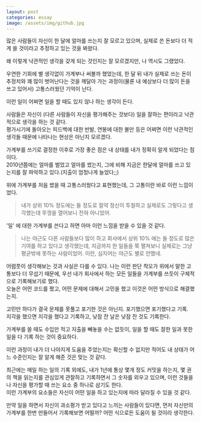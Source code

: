 ```yaml
---
layout: post
categories: essay
image: /assets/img/github.jpg
---
```

많은 사람들이 자신이 한 달에 얼마를 쓰는지 잘 모르고 있으며, 실제로 쓴 돈보다 더 적게 쓸 것이라고 추정하고 있는 것을 봐왔다.

왜 이렇게 낙관적인 생각을 갖게 되는 것인지는 잘 모르겠지만, 나 역시도 그랬었다.

우연한 기회에 별 생각없이 가계부나 써볼까 했었는데, 한 달 뒤 내가 실제로 쓰는 돈이 추정치와 꽤 많이 벗어난다는 것을 깨달아 가는 과정이(물론 내 예상보다 더 많이 돈을 쓰고 있어서) 고통스러웠던 기억이 난다.

이런 일이 어쩌면 일을 할 때도 있지 않나 하는 생각이 든다.

사람들은 자신이 (다른 사람들이 자신을 평가해주는 것보다) 일을 잘하는 편이라고 낙관적으로 생각을 하는 것 같다.  
평가시기에 돌아오는 피드백에 대한 반발, 연봉에 대한 불만 등은 어쩌면 이런 낙관적인 생각들 때문에 나타나는 현상은 아닌지 모르겠다.

가계부를 쓰기로 결정한 이후로 가장 좋은 점은 내 상태를 내가 정확히 알게 되었다는 점이다.  
2010년쯤에는 얼마를 벌었고 얼마를 썼는지, 그에 비해 지금은 한달에 얼마를 쓰고 있는지를 잘 파악하고 있다.(지출이 엄청나게 늘었다;;)

위에 가계부를 처음 썼을 때 고통스러웠다고 표현했는데, 그 고통이란 바로 이런 느낌이었다.
>내가 상위 10% 정도에는 들 정도로 절약 정신이 투철하고 실제로도 그렇다고 생각했는데 뚜껑을 열어보니 전혀 아니었어.

'일' 에 대한 가계부를 쓴다고 하면 아마 이런 느낌을 받을 수 있을 것 같다.  
> 나는 야근도 다른 사람들보다 많이 하고 회사에서 상위 10% 에는 들 정도로 많은 기여를 하고 있다고 생각했는데, 지금까지 한 일들을 쭉 펼쳐보니 실제로는 그냥 평균밖에 못하는 사람이었어. 이런, 심지어는 야근도 별로 안했네.

어렴풋이 생각해보는 것과 사실은 다를 수 있다. 나는 이런 판단 착오가 위에서 말한 고통보다 더 무섭기 때문에, 우선 내가 회사에서 하는 모든 일들을 가계부를 쓰듯이 구체적으로 기록해보기로 했다.  
오늘은 어떤 코드를 짰고, 어떤 문제에 대해서 고민을 했고 이것은 어떤 방식으로 해결했는지.

고민만 하다가 결국 문제를 못풀고 포기한 것은 아닌지. 포기했으면 포기했다고 기록.  
지각을 했으면 지각을 했다고 기록하고, 낮잠 잔 날은 낮잠 잔 것도 기록한다.

가계부를 쓸 때도 수입만 적고 지출을 빼놓을 수는 없듯이, 일을 할 때도 잘한 일과 못한 일을 다 기록 하는 것이 중요하다.

이런 과정이 내가 더 나아지게 도움을 주었는지는 확신할 수 없지만 적어도 내 상태가 어느 수준인지는 잘 알게 해준 것은 맞는 것 같다.

최근에는 매일 하는 일의 기록 외에도, 내가 1년에 통상 몇개 정도 커밋을 하는지, 몇 권의 책을 읽는지를 관심있게 관찰하고 기록하면서 그 숫자를 외우고 있으며, 이런 것들을 나 자신을 평가할 때 쓰는 요소 중 하나로 삼기도 한다.  
이런 가계부의 요소들은 자신이 어떤 일을 하고 있는지에 따라 달라질 수 있을 것 같다.

만약 일을 하면서 자신이 과소평가 받고 있다고 느끼는 사람들이 있다면, 먼저 자신만의 가계부를 한번 만들어서 기록해보면 어떨까? 어떤 식으로든 도움이 될 것이라 생각한다.

